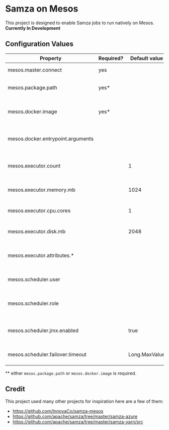 # Samza on Mesos
This project is designed to enable Samza jobs to run natively on Mesos.
**Currently In Development**

## Configuration Values


| Property                           | Required? | Default value             | Description                               |
|------------------------------------|-----------|---------------------------|-------------------------------------------|
| mesos.master.connect               | yes       |                           | Mesos master URL                          |
| mesos.package.path                 | yes*      |                           | Job package URI (file, http, hdfs)        |
| mesos.docker.image                 | yes*      |                           | Docker image (registry/my-jobs:latest)    |
| mesos.docker.entrypoint.arguments  |           |                           | Arguments for Docker image ENTRYPOINT     |
| mesos.executor.count               |           | 1                         | Number of Samza containers to run job in  |
| mesos.executor.memory.mb           |           | 1024                      | Mesos task memory constraint              |
| mesos.executor.cpu.cores           |           | 1                         | Mesos task CPU cores constraint           |
| mesos.executor.disk.mb             |           | 2048                      | Mesos task disk constraint                |
| mesos.executor.attributes.*        |           |                           | Slave attributes reqs (regex expressions) |
| mesos.scheduler.user               |           |                           | System user for starting executors        |
| mesos.scheduler.role               |           |                           | Mesos role to use for this scheduler      |
| mesos.scheduler.jmx.enabled        |           | true                      | Mesos role to use for this scheduler      |
| mesos.scheduler.failover.timeout   |           | Long.MaxValue             | Framework failover timeout                |

** either `mesos.package.path` or `mesos.docker.image` is required.

## Credit
This project used many other projects for inspiration here are a few of them:
- https://github.com/InnovaCo/samza-mesos
- https://github.com/apache/samza/tree/master/samza-azure
- https://github.com/apache/samza/tree/master/samza-yarn/src